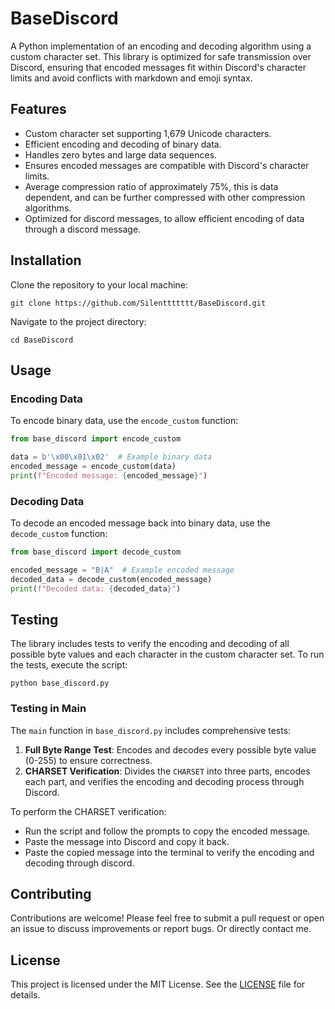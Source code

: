 # BaseDiscord

A Python implementation of an encoding and decoding algorithm using a custom character set. This library is optimized for safe transmission over Discord, ensuring that encoded messages fit within Discord's character limits and avoid conflicts with markdown and emoji syntax.

## Features

- Custom character set supporting 1,679 Unicode characters.
- Efficient encoding and decoding of binary data.
- Handles zero bytes and large data sequences.
- Ensures encoded messages are compatible with Discord's character limits.
- Average compression ratio of approximately 75%, this is data dependent, and can be further compressed with other compression algorithms.
- Optimized for discord messages, to allow efficient encoding of data through a discord message.
## Installation

Clone the repository to your local machine:

```
git clone https://github.com/Silenttttttt/BaseDiscord.git
```

Navigate to the project directory:

```
cd BaseDiscord
```

## Usage

### Encoding Data

To encode binary data, use the `encode_custom` function:

```python
from base_discord import encode_custom

data = b'\x00\x01\x02'  # Example binary data
encoded_message = encode_custom(data)
print(f"Encoded message: {encoded_message}")
```

### Decoding Data

To decode an encoded message back into binary data, use the `decode_custom` function:

```python
from base_discord import decode_custom

encoded_message = "B|A"  # Example encoded message
decoded_data = decode_custom(encoded_message)
print(f"Decoded data: {decoded_data}")
```

## Testing

The library includes tests to verify the encoding and decoding of all possible byte values and each character in the custom character set. To run the tests, execute the script:

```
python base_discord.py
```

### Testing in Main

The `main` function in `base_discord.py` includes comprehensive tests:

1. **Full Byte Range Test**: Encodes and decodes every possible byte value (0-255) to ensure correctness.
2. **CHARSET Verification**: Divides the `CHARSET` into three parts, encodes each part, and verifies the encoding and decoding process through Discord.

To perform the CHARSET verification:
- Run the script and follow the prompts to copy the encoded message.
- Paste the message into Discord and copy it back.
- Paste the copied message into the terminal to verify the encoding and decoding through discord.

## Contributing

Contributions are welcome! Please feel free to submit a pull request or open an issue to discuss improvements or report bugs. Or directly contact me.

## License

This project is licensed under the MIT License. See the [LICENSE](LICENSE) file for details.
